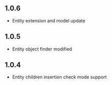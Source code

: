## 1.0.6

* Entity extension and model update

## 1.0.5

* Entity object finder modified

## 1.0.4

* Entity children insertion check mode support
